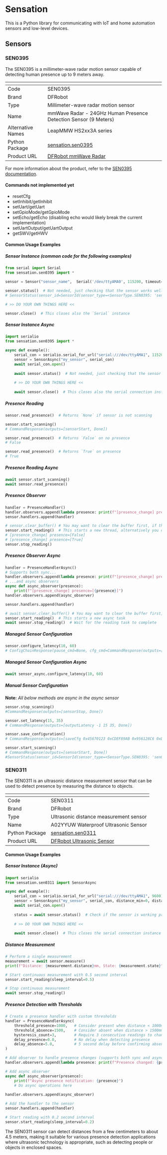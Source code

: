 # Sensation
This is a Python library for communicating with IoT and home automation sensors and low-level devices.

## Sensors
### SEN0395

The SEN0395 is a millimeter-wave radar motion sensor capable of detecting human presence up to 9 meters away.

| <!-- -->          | <!-- -->                                                          |
|-------------------|-------------------------------------------------------------------|
| Code              | SEN0395                                                           |
| Brand             | DFRobot                                                           |
| Type              | Millimeter-wave radar motion sensor                               |
| Name              | mmWave Radar - 24GHz Human Presence Detection Sensor (9 Meters)   |
| Alternative Names | LeapMMW HS2xx3A series                                            |
| Python Package    | [sensation.sen0395](src/sensation/sen0395/__init__.py)            |
| Product URL       | [DFRobot mmWave Radar](https://www.dfrobot.com/product-2282.html) |

For more information about the product, refer to the [SEN0395 documentation](https://wiki.dfrobot.com/mmWave_Radar_Human_Presence_Detection_SKU_SEN0395).

#### Commands not implemented yet
- resetCfg
- setInhibit/getInhibit
- setUart/getUart
- setGpioMode/getGpioMode
- setEcho/getEcho (disabling echo would likely break the current implementation)
- setUartOutput/getUartOutput
- getSWV/getHWV

#### Common Usage Examples
##### Sensor Instance (common code for the following examples)
```python
from serial import Serial
from sensation.sen0395 import *

sensor = Sensor("sensor_name",  Serial('/dev/ttyAMA0', 115200, timeout=1))

sensor.status()  # Not needed, just checking that the sensor works well
# SensorStatus(sensor_id=SensorId(sensor_type=<SensorType.SEN0395: 'sen0395'>, sensor_name='sensor_name'), port='/dev/ttyAMA0', timeout=1, is_reading=False, is_scanning=False)

# >> DO YOUR OWN THINGS HERE <<

sensor.close()  # This closes also the `Serial` instance
```
##### Sensor Instance Async
```python
import serialio
from sensation.sen0395 import *

async def example():
    serial_con = serialio.serial_for_url("serial:///dev/ttyAMA1", 115200)
    sensor = SensorAsync("my_sensor", serial_con)
    await serial_con.open()
    
    await sensor.status()  # Not needed, just checking that the sensor works well
    
    # >> DO YOUR OWN THINGS HERE <<
    
    await sensor.close()  # This closes also the serial connection instance
```

##### Presence Reading
```python
sensor.read_presence()  # Returns `None` if sensor is not scanning

sensor.start_scanning()
# CommandResponse(outputs=[sensorStart, Done])

sensor.read_presence()  # Returns `False` on no presence
# False

sensor.read_presence()  # Returns `True` on presence
# True
```

##### Presence Reading Async
```python
await sensor.start_scanning()
await sensor.read_presence()
```

##### Presence Observer
```python
handler = PresenceHandler()
handler.observers.append(lambda presence: print(f"[presence_change] presence=[{presence}]"))
sensor.handlers.append(handler)

# sensor.clear_buffer() # You may want to clear the buffer first, if the connection has been opened for a while
sensor.start_reading()  # This starts a new thread, alternatively you can run the blocking `read()` method by yourself
# [presence_change] presence=[False]
# [presence_change] presence=[True]
sensor.stop_reading()
```

##### Presence Observer Async
```python
handler = PresenceHandlerAsync()
# Supports both sync...
handler.observers.append(lambda presence: print(f"[presence_change] presence=[{presence}]"))
# ...and async observers
async def async_observer(presence):
    print(f"[presence_change] presence=[{presence}]")
handler.observers.append(async_observer)

sensor.handlers.append(handler)

# await sensor.clear_buffer() # You may want to clear the buffer first, if the connection has been opened for a while
sensor.start_reading()  # This starts a new async task
await sensor.stop_reading()  # Wait for the reading task to complete
```

##### Managed Sensor Configuration
```python
sensor.configure_latency(10, 60)
# ConfigChainResponse(pause_cmd=None, cfg_cmd=CommandResponse(outputs=[outputLatency -1 10 60, Done]), save_cmd=CommandResponse(outputs=[saveCfg 0x45670123 0xCDEF89AB 0x956 128C6 0xDF54AC89, save cfg complete, Done]), resume_cmd=None)
```
##### Managed Sensor Configuration Async
```python
await sensor_async.configure_latency(10, 60)
```

##### Manual Sensor Configuration
**Note:** *All below methods are async in the async sensor*
```python
sensor.stop_scanning()
#CommandResponse(outputs=[sensorStop, Done])

sensor.set_latency(15, 35)
# CommandResponse(outputs=[outputLatency -1 15 35, Done])

sensor.save_configuration()
# CommandResponse(outputs=[saveCfg 0x45670123 0xCDEF89AB 0x956128C6 0xDF54AC89, save cfg complete, Done])

sensor.start_scanning()
# CommandResponse(outputs=[sensorStart, Done])
#SensorStatus(sensor_id=SensorId(sensor_type=<SensorType.SEN0395: 'sen0395'>, sensor_name='sensor_name'), port='/dev/ttyAMA0', timeout=1, is_reading=False, is_scanning=True)
```

### SEN0311

The SEN0311 is an ultrasonic distance measurement sensor that can be used to detect presence by measuring the distance to objects.

| <!-- -->          | <!-- -->                                                          |
|-------------------|-------------------------------------------------------------------|
| Code              | SEN0311                                                           |
| Brand             | DFRobot                                                           |
| Type              | Ultrasonic distance measurement sensor                            |
| Name              | A02YYUW Waterproof Ultrasonic Sensor                             |
| Python Package    | [sensation.sen0311](src/sensation/sen0311/__init__.py)            |
| Product URL       | [DFRobot Ultrasonic Sensor](https://www.dfrobot.com/product-1935.html) |

#### Common Usage Examples
##### Sensor Instance (Async)
```python
import serialio
from sensation.sen0311 import SensorAsync

async def example():
    serial_con = serialio.serial_for_url("serial:///dev/ttyAMA1", 9600)
    sensor = SensorAsync("my_sensor", serial_con, distance_min=0, distance_max=4500)
    await serial_con.open()
    
    status = await sensor.status()  # Check if the sensor is working properly
    
    # >> DO YOUR OWN THINGS HERE <<
    
    await sensor.close()  # This closes the serial connection instance
```

##### Distance Measurement
```python
# Perform a single measurement
measurement = await sensor.measure()
print(f"Distance: {measurement.distance}mm, State: {measurement.state}")

# Start continuous measurement with 0.5 second interval
sensor.start_reading(sleep_interval=0.5)

# Stop continuous measurement
await sensor.stop_reading()
```

##### Presence Detection with Thresholds
```python
# Create a presence handler with custom thresholds
handler = PresenceHandlerAsync(
    threshold_presence=1000,   # Consider present when distance < 1000mm
    threshold_absence=1500,    # Consider absent when distance > 1500mm
    hysteresis_count=3,        # Require 3 consecutive readings to change state
    delay_presence=0.0,        # No delay when detecting presence
    delay_absence=5.0,         # 5 second delay before confirming absence
)

# Add observer to handle presence changes (supports both sync and async callbacks)
handler.observers.append(lambda presence: print(f"Presence changed: {presence}"))

# Add async observer
async def async_observer(presence):
    print(f"Async presence notification: {presence}")
    # Do async operations here
    
handler.observers.append(async_observer)

# Add the handler to the sensor
sensor.handlers.append(handler)

# Start reading with 0.2 second interval
sensor.start_reading(sleep_interval=0.2)
```

The SEN0311 sensor can detect distances from a few centimeters to about 4.5 meters, making it suitable 
for various presence detection applications where ultrasonic technology is appropriate, 
such as detecting people or objects in enclosed spaces.